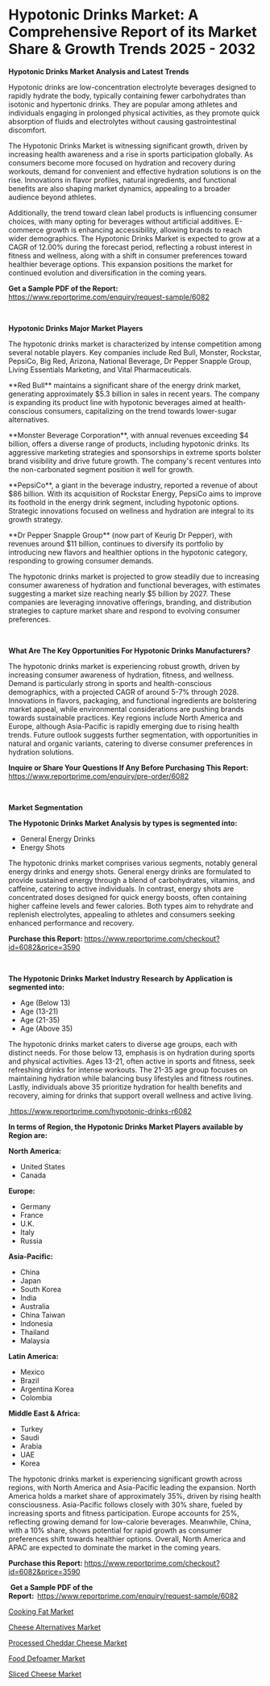 <p><h1>Hypotonic Drinks Market: A Comprehensive Report of its Market Share & Growth Trends 2025 - 2032</h1></p><p><strong>Hypotonic Drinks Market Analysis and Latest Trends</strong></p>
<p><p>Hypotonic drinks are low-concentration electrolyte beverages designed to rapidly hydrate the body, typically containing fewer carbohydrates than isotonic and hypertonic drinks. They are popular among athletes and individuals engaging in prolonged physical activities, as they promote quick absorption of fluids and electrolytes without causing gastrointestinal discomfort.</p><p>The Hypotonic Drinks Market is witnessing significant growth, driven by increasing health awareness and a rise in sports participation globally. As consumers become more focused on hydration and recovery during workouts, demand for convenient and effective hydration solutions is on the rise. Innovations in flavor profiles, natural ingredients, and functional benefits are also shaping market dynamics, appealing to a broader audience beyond athletes.</p><p>Additionally, the trend toward clean label products is influencing consumer choices, with many opting for beverages without artificial additives. E-commerce growth is enhancing accessibility, allowing brands to reach wider demographics. The Hypotonic Drinks Market is expected to grow at a CAGR of 12.00% during the forecast period, reflecting a robust interest in fitness and wellness, along with a shift in consumer preferences toward healthier beverage options. This expansion positions the market for continued evolution and diversification in the coming years.</p></p>
<p><strong>Get a Sample PDF of the Report:&nbsp;</strong> <a href="https://www.reportprime.com/enquiry/request-sample/6082?utm_campaign=1870&utm_medium=2&utm_source=Github&utm_content=ia&utm_term=19032025&utm_id=hypotonic-drinks">https://www.reportprime.com/enquiry/request-sample/6082</a></p>
<p>&nbsp;</p>
<p><strong>Hypotonic Drinks Major Market Players</strong></p>
<p><p>The hypotonic drinks market is characterized by intense competition among several notable players. Key companies include Red Bull, Monster, Rockstar, PepsiCo, Big Red, Arizona, National Beverage, Dr Pepper Snapple Group, Living Essentials Marketing, and Vital Pharmaceuticals.</p><p>**Red Bull** maintains a significant share of the energy drink market, generating approximately $5.3 billion in sales in recent years. The company is expanding its product line with hypotonic beverages aimed at health-conscious consumers, capitalizing on the trend towards lower-sugar alternatives.</p><p>**Monster Beverage Corporation**, with annual revenues exceeding $4 billion, offers a diverse range of products, including hypotonic drinks. Its aggressive marketing strategies and sponsorships in extreme sports bolster brand visibility and drive future growth. The company's recent ventures into the non-carbonated segment position it well for growth.</p><p>**PepsiCo**, a giant in the beverage industry, reported a revenue of about $86 billion. With its acquisition of Rockstar Energy, PepsiCo aims to improve its foothold in the energy drink segment, including hypotonic options. Strategic innovations focused on wellness and hydration are integral to its growth strategy.</p><p>**Dr Pepper Snapple Group** (now part of Keurig Dr Pepper), with revenues around $11 billion, continues to diversify its portfolio by introducing new flavors and healthier options in the hypotonic category, responding to growing consumer demands.</p><p>The hypotonic drinks market is projected to grow steadily due to increasing consumer awareness of hydration and functional beverages, with estimates suggesting a market size reaching nearly $5 billion by 2027. These companies are leveraging innovative offerings, branding, and distribution strategies to capture market share and respond to evolving consumer preferences.</p></p>
<p>&nbsp;</p>
<p><strong>What Are The Key Opportunities For Hypotonic Drinks Manufacturers?</strong></p>
<p><p>The hypotonic drinks market is experiencing robust growth, driven by increasing consumer awareness of hydration, fitness, and wellness. Demand is particularly strong in sports and health-conscious demographics, with a projected CAGR of around 5-7% through 2028. Innovations in flavors, packaging, and functional ingredients are bolstering market appeal, while environmental considerations are pushing brands towards sustainable practices. Key regions include North America and Europe, although Asia-Pacific is rapidly emerging due to rising health trends. Future outlook suggests further segmentation, with opportunities in natural and organic variants, catering to diverse consumer preferences in hydration solutions.</p></p>
<p><strong>Inquire or Share Your Questions If Any Before Purchasing This Report:</strong> <a href="https://www.reportprime.com/enquiry/pre-order/6082?utm_campaign=1870&utm_medium=2&utm_source=Github&utm_content=ia&utm_term=19032025&utm_id=hypotonic-drinks">https://www.reportprime.com/enquiry/pre-order/6082</a></p>
<p>&nbsp;</p>
<p><strong>Market Segmentation</strong></p>
<p><strong>The Hypotonic Drinks Market Analysis by types is segmented into:</strong></p>
<p><ul><li>General Energy Drinks</li><li>Energy Shots</li></ul></p>
<p><p>The hypotonic drinks market comprises various segments, notably general energy drinks and energy shots. General energy drinks are formulated to provide sustained energy through a blend of carbohydrates, vitamins, and caffeine, catering to active individuals. In contrast, energy shots are concentrated doses designed for quick energy boosts, often containing higher caffeine levels and fewer calories. Both types aim to rehydrate and replenish electrolytes, appealing to athletes and consumers seeking enhanced performance and recovery.</p></p>
<p><strong>Purchase this Report:&nbsp;</strong><a href="https://www.reportprime.com/checkout?id=6082&price=3590&utm_campaign=1870&utm_medium=2&utm_source=Github&utm_content=ia&utm_term=19032025&utm_id=hypotonic-drinks">https://www.reportprime.com/checkout?id=6082&price=3590</a></p>
<p>&nbsp;</p>
<p><strong>The Hypotonic Drinks Market Industry Research by Application is segmented into:</strong></p>
<p><ul><li>Age (Below 13)</li><li>Age (13-21)</li><li>Age (21-35)</li><li>Age (Above 35)</li></ul></p>
<p><p>The hypotonic drinks market caters to diverse age groups, each with distinct needs. For those below 13, emphasis is on hydration during sports and physical activities. Ages 13-21, often active in sports and fitness, seek refreshing drinks for intense workouts. The 21-35 age group focuses on maintaining hydration while balancing busy lifestyles and fitness routines. Lastly, individuals above 35 prioritize hydration for health benefits and recovery, aiming for drinks that support overall wellness and active living.</p></p>
<p><a href="https://www.reportprime.com/hypotonic-drinks-r6082?utm_campaign=1870&utm_medium=2&utm_source=Github&utm_content=ia&utm_term=19032025&utm_id=hypotonic-drinks">&nbsp;https://www.reportprime.com/hypotonic-drinks-r6082</a></p>
<p><strong>In terms of Region, the Hypotonic Drinks Market Players available by Region are:</strong></p>
<p>
    <p> <strong> North America: </strong>
        <ul>
            <li>United States</li>
            <li>Canada</li>
        </ul>
        </p> 
    <p> <strong> Europe: </strong>
        <ul>
            <li>Germany</li>
            <li>France</li>
            <li>U.K.</li>
            <li>Italy</li>
            <li>Russia</li>
        </ul>
        </p> 
    <p> <strong> Asia-Pacific: </strong>
        <ul>
            <li>China</li>
            <li>Japan</li>
            <li>South Korea</li>
            <li>India</li>
            <li>Australia</li>
            <li>China Taiwan</li>
            <li>Indonesia</li>
            <li>Thailand</li>
            <li>Malaysia</li>
        </ul>
        </p> 
    <p> <strong> Latin America: </strong>
        <ul>
            <li>Mexico</li>
            <li>Brazil</li>
            <li>Argentina Korea</li>
            <li>Colombia</li>
        </ul>
        </p> 
    <p> <strong> Middle East & Africa: </strong>
        <ul>
            <li>Turkey</li>
            <li>Saudi</li>
            <li>Arabia</li>
            <li>UAE</li>
            <li>Korea</li>
        </ul>
    </p>
    </p>
<p><p>The hypotonic drinks market is experiencing significant growth across regions, with North America and Asia-Pacific leading the expansion. North America holds a market share of approximately 35%, driven by rising health consciousness. Asia-Pacific follows closely with 30% share, fueled by increasing sports and fitness participation. Europe accounts for 25%, reflecting growing demand for low-calorie beverages. Meanwhile, China, with a 10% share, shows potential for rapid growth as consumer preferences shift towards healthier options. Overall, North America and APAC are expected to dominate the market in the coming years.</p></p>
<p><strong>Purchase this Report: </strong><a href="https://www.reportprime.com/checkout?id=6082&price=3590&utm_campaign=1870&utm_medium=2&utm_source=Github&utm_content=ia&utm_term=19032025&utm_id=hypotonic-drinks">https://www.reportprime.com/checkout?id=6082&price=3590</a></p>
<p>&nbsp;<strong>Get a Sample PDF of the Report:&nbsp;&nbsp;</strong><a href="https://www.reportprime.com/enquiry/request-sample/6082?utm_campaign=1870&utm_medium=2&utm_source=Github&utm_content=ia&utm_term=19032025&utm_id=hypotonic-drinks">https://www.reportprime.com/enquiry/request-sample/6082</a></p>
<p><strong></strong></p>
<p><p><a href="https://github.com/marteyfito9/Market-Research-Report-List-1/blob/main/cooking-fat-market.md?utm_campaign=1870&utm_medium=2&utm_source=Github&utm_content=ia&utm_term=19032025&utm_id=hypotonic-drinks">Cooking Fat Market</a></p><p><a href="https://github.com/fungkychiman/Market-Research-Report-List-1/blob/main/cheese-alternatives-market.md?utm_campaign=1870&utm_medium=2&utm_source=Github&utm_content=ia&utm_term=19032025&utm_id=hypotonic-drinks">Cheese Alternatives Market</a></p><p><a href="https://github.com/saguegrody74/Market-Research-Report-List-1/blob/main/processed-cheddar-cheese-market.md?utm_campaign=1870&utm_medium=2&utm_source=Github&utm_content=ia&utm_term=19032025&utm_id=hypotonic-drinks">Processed Cheddar Cheese Market</a></p><p><a href="https://github.com/tornapruttuz/Market-Research-Report-List-1/blob/main/food-defoamer-market.md?utm_campaign=1870&utm_medium=2&utm_source=Github&utm_content=ia&utm_term=19032025&utm_id=hypotonic-drinks">Food Defoamer Market</a></p><p><a href="https://github.com/yuukoleuda/Market-Research-Report-List-1/blob/main/sliced-cheese-market.md?utm_campaign=1870&utm_medium=2&utm_source=Github&utm_content=ia&utm_term=19032025&utm_id=hypotonic-drinks">Sliced Cheese Market</a></p></p>